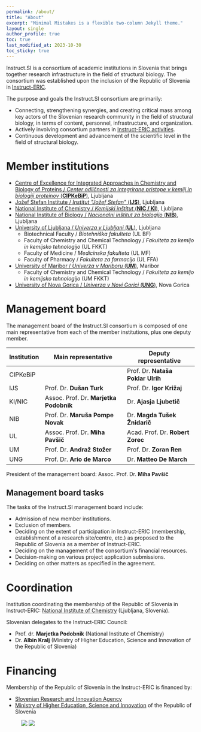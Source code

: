 ```yaml
---
permalink: /about/
title: "About"
excerpt: "Minimal Mistakes is a flexible two-column Jekyll theme."
layout: single
author_profile: true
toc: true
last_modified_at: 2023-10-30
toc_sticky: true
---
```


Instruct.SI is a consortium of academic institutions in Slovenia that brings together research infrastructure in the field of structural biology. The consortium was established upon the inclusion of the Republic of Slovenia in [Instruct-ERIC](https://instruct-eric.org/).

The purpose and goals the Instruct.SI consortium are primarily:
- Connecting, strengthening synergies, and creating critical mass among key actors of the Slovenian research community in the field of structural biology, in terms of content, personnel, infrastructure, and organization.
- Actively involving consortium partners in [Instruct-ERIC activities](https://instruct-eric.org/our-services).
- Continuous development and advancement of the scientific level in the field of structural biology.

# Member institutions

- [Centre of Excellence for Integrated Approaches in Chemistry and Biology of Proteins / *Center odličnosti za integrirane pristope v kemiji in biologiji proteinov* (**CIPKeBiP**)](https://cipkebip.org/), Ljubljana
- [Jožef Stefan Institute / *Institut "Jožef Stefan"* (**IJS**)](https://www.ijs.si/), Ljubljana
- [National Institute of Chemistry / *Kemijski inštitut* (**NIC / KI**)](https://www.ki.si/), Ljubljana
- [National Institute of Biology / *Nacionalni inštitut za biologijo* (**NIB**)](http://www.nib.si/), Ljubljana
- [University of Ljubljana / *Univerza v Ljubljani* (**UL**)](https://www.uni-lj.si/), Ljubljana
  - Biotechnical Faculty / *Biotehniška fakulteta* (UL BF)
  - Faculty of Chemistry and Chemical Technology / *Fakulteta za kemijo in kemijsko tehnologijo*  (UL FKKT)
  - Faculty of Medicine / *Medicinska fakulteta* (UL MF)
  - Faculty of Pharmacy / *Fakulteta za farmacijo* (UL FFA)
- [University of Maribor / *Univerza v Mariboru* (**UM**)](https://www.um.si/), Maribor
  - Faculty of Chemistry and Chemical Technology / *Fakulteta za kemijo in kemijsko tehnologijo* (UM FKKT)
- [University of Nova Gorica / *Univerza v Novi Gorici* (**UNG**)](https://www.ung.si/), Nova Gorica

# Management board

The management board of the Instruct.SI consortium is composed of one main representative from each of the member institutions, plus one deputy member.

| Institution 	| Main representative 	| Deputy representative 	|
|---	|---	|---	|
| CIPKeBiP 	|  	| Prof. Dr. **Nataša Poklar Ulrih** 	|
| IJS 	| Prof. Dr. **Dušan Turk** 	| Prof. Dr. **Igor Križaj** 	|
| KI/NIC 	| Assoc. Prof. Dr. **Marjetka Podobnik** 	| Dr. **Ajasja Ljubetič** 	|
| NIB 	| Prof. Dr. **Maruša Pompe Novak** 	| Dr. **Magda Tušek Žnidarič** 	|
| UL 	| Assoc. Prof. Dr. **Miha Pavšič** 	| Acad. Prof. Dr. **Robert Zorec** 	|
| UM 	| Prof. Dr. **Andraž Stožer** 	| Prof. Dr. **Zoran Ren** 	|
| UNG 	| Prof. Dr. **Ario de Marco** 	| Dr. **Matteo De March** 	|

President of the management board: Assoc. Prof. Dr. **Miha Pavšič**

## Management board tasks

The tasks of the Instruct.SI management board include:
- Admission of new member institutions.
- Exclusion of members.
- Deciding on the extent of participation in Instruct-ERIC (membership, establishment of a research site/centre, etc.) as proposed to the Republic of Slovenia as a member of Instruct-ERIC.
- Deciding on the management of the consortium's financial resources.
- Decision-making on various project application submissions.
- Deciding on other matters as specified in the agreement.

# Coordination

Institution coordinating the membership of the Republic of Slovenia in Instruct-ERIC: [National Institute of Chemistry](https://www..ki.si/en) (Ljubljana, Slovenia).

Slovenian delegates to the Instruct-ERIC Council:
- Prof. dr. **Marjetka Podobnik** (National Institute of Chemistry)
- Dr. **Albin Kralj** (Ministry of Higher Education, Science and Innovation of the Republic of Slovenia)

# Financing

Membership of the Republic of Slovenia in the Instruct-ERIC is financed by:
- [Slovenian Research and Innovation Agency](https://www.arrs.si/en/)
- [Ministry of Higher Education, Science and Innovation](https://www.gov.si/en/state-authorities/ministries/ministry-of-higher-education-science-and-innovation/) of the Republic of Slovenia

<figure class="half">
    <a href="https://www.arrs.si/en/"><img src="https://mpavsic.github.io/instructsi/assets/images/logo/aris-logo-en-noborder-500x101.png"></a>
    <a href="https://www.gov.si/en/state-authorities/ministries/ministry-of-higher-education-science-and-innovation/"><img src="https://mpavsic.github.io/instructsi/assets/images/logo/mvzi-rs-logo-en-noborder-500x88.png"></a>
</figure>
